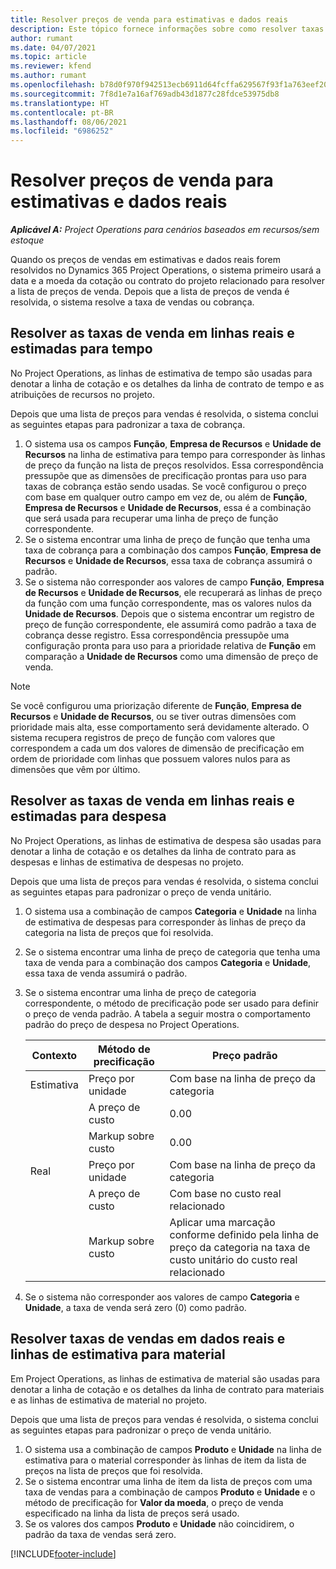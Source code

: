 ```yaml
---
title: Resolver preços de venda para estimativas e dados reais
description: Este tópico fornece informações sobre como resolver taxas de vendas para estimativas e reais.
author: rumant
ms.date: 04/07/2021
ms.topic: article
ms.reviewer: kfend
ms.author: rumant
ms.openlocfilehash: b78d0f970f942513ecb6911d64fcffa629567f93f1a763eef20ca168080e4d02
ms.sourcegitcommit: 7f8d1e7a16af769adb43d1877c28fdce53975db8
ms.translationtype: HT
ms.contentlocale: pt-BR
ms.lasthandoff: 08/06/2021
ms.locfileid: "6986252"
---
```

# <a name="resolve-sales-prices-for-estimates-and-actuals"></a>Resolver preços de venda para estimativas e dados reais

_**Aplicável A:** Project Operations para cenários baseados em recursos/sem estoque_

Quando os preços de vendas em estimativas e dados reais forem resolvidos no Dynamics 365 Project Operations, o sistema primeiro usará a data e a moeda da cotação ou contrato do projeto relacionado para resolver a lista de preços de venda. Depois que a lista de preços de venda é resolvida, o sistema resolve a taxa de vendas ou cobrança.

## <a name="resolve-sales-rates-on-actual-and-estimate-lines-for-time"></a>Resolver as taxas de venda em linhas reais e estimadas para tempo

No Project Operations, as linhas de estimativa de tempo são usadas para denotar a linha de cotação e os detalhes da linha de contrato de tempo e as atribuições de recursos no projeto.

Depois que uma lista de preços para vendas é resolvida, o sistema conclui as seguintes etapas para padronizar a taxa de cobrança.

1. O sistema usa os campos **Função**, **Empresa de Recursos** e **Unidade de Recursos** na linha de estimativa para tempo para corresponder às linhas de preço da função na lista de preços resolvidos. Essa correspondência pressupõe que as dimensões de precificação prontas para uso para taxas de cobrança estão sendo usadas. Se você configurou o preço com base em qualquer outro campo em vez de, ou além de **Função**, **Empresa de Recursos** e **Unidade de Recursos**, essa é a combinação que será usada para recuperar uma linha de preço de função correspondente.
2. Se o sistema encontrar uma linha de preço de função que tenha uma taxa de cobrança para a combinação dos campos **Função**, **Empresa de Recursos** e **Unidade de Recursos**, essa taxa de cobrança assumirá o padrão.
3. Se o sistema não corresponder aos valores de campo **Função**, **Empresa de Recursos** e **Unidade de Recursos**, ele recuperará as linhas de preço da função com uma função correspondente, mas os valores nulos da **Unidade de Recursos**. Depois que o sistema encontrar um registro de preço de função correspondente, ele assumirá como padrão a taxa de cobrança desse registro. Essa correspondência pressupõe uma configuração pronta para uso para a prioridade relativa de **Função** em comparação a **Unidade de Recursos** como uma dimensão de preço de venda.

> [!NOTE]
> Se você configurou uma priorização diferente de **Função**, **Empresa de Recursos** e **Unidade de Recursos**, ou se tiver outras dimensões com prioridade mais alta, esse comportamento será devidamente alterado. O sistema recupera registros de preço de função com valores que correspondem a cada um dos valores de dimensão de precificação em ordem de prioridade com linhas que possuem valores nulos para as dimensões que vêm por último.

## <a name="resolve-sales-rates-on-actual-and-estimate-lines-for-expense"></a>Resolver as taxas de venda em linhas reais e estimadas para despesa

No Project Operations, as linhas de estimativa de despesa são usadas para denotar a linha de cotação e os detalhes da linha de contrato para as despesas e linhas de estimativa de despesas no projeto.

Depois que uma lista de preços para vendas é resolvida, o sistema conclui as seguintes etapas para padronizar o preço de venda unitário.

1. O sistema usa a combinação de campos **Categoria** e **Unidade** na linha de estimativa de despesas para corresponder às linhas de preço da categoria na lista de preços que foi resolvida.
2. Se o sistema encontrar uma linha de preço de categoria que tenha uma taxa de venda para a combinação dos campos **Categoria** e **Unidade**, essa taxa de venda assumirá o padrão.
3. Se o sistema encontrar uma linha de preço de categoria correspondente, o método de precificação pode ser usado para definir o preço de venda padrão. A tabela a seguir mostra o comportamento padrão do preço de despesa no Project Operations.

    | Contexto | Método de precificação | Preço padrão |
    | --- | --- | --- |
    | Estimativa | Preço por unidade | Com base na linha de preço da categoria |
    | &nbsp; | A preço de custo | 0.00 |
    | &nbsp; | Markup sobre custo | 0.00 |
    | Real | Preço por unidade | Com base na linha de preço da categoria |
    | &nbsp; | A preço de custo | Com base no custo real relacionado |
    | &nbsp; | Markup sobre custo | Aplicar uma marcação conforme definido pela linha de preço da categoria na taxa de custo unitário do custo real relacionado |

4. Se o sistema não corresponder aos valores de campo **Categoria** e **Unidade**, a taxa de venda será zero (0) como padrão.

## <a name="resolve-sales-rates-on-actual-and-estimate-lines-for-material"></a>Resolver taxas de vendas em dados reais e linhas de estimativa para material

Em Project Operations, as linhas de estimativa de material são usadas para denotar a linha de cotação e os detalhes da linha de contrato para materiais e as linhas de estimativa de material no projeto.

Depois que uma lista de preços para vendas é resolvida, o sistema conclui as seguintes etapas para padronizar o preço de venda unitário.

1. O sistema usa a combinação de campos **Produto** e **Unidade** na linha de estimativa para o material corresponder às linhas de item da lista de preços na lista de preços que foi resolvida.
2. Se o sistema encontrar uma linha de item da lista de preços com uma taxa de vendas para a combinação de campos **Produto** e **Unidade** e o método de precificação for **Valor da moeda**, o preço de venda especificado na linha da lista de preços será usado.
3. Se os valores dos campos **Produto** e **Unidade** não coincidirem, o padrão da taxa de vendas será zero.



[!INCLUDE[footer-include](../includes/footer-banner.md)]
